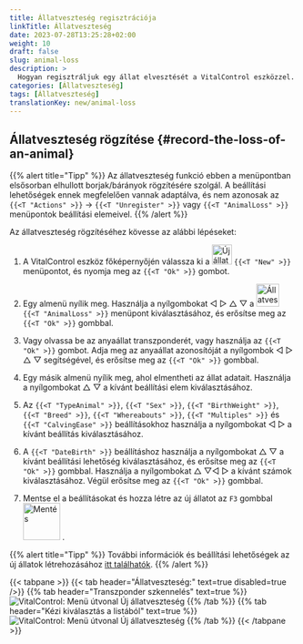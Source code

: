 ```yaml
---
title: Állatveszteség regisztrációja
linkTitle: Állatveszteség
date: 2023-07-28T13:25:28+02:00
weight: 10
draft: false
slug: animal-loss
description: >
  Hogyan regisztráljuk egy állat elvesztését a VitalControl eszközzel.
categories: [Állatveszteség]
tags: [Állatveszteség]
translationKey: new/animal-loss
---
```

## Állatveszteség rögzítése {#record-the-loss-of-an-animal}

{{% alert title="Tipp" %}}
Az állatveszteség funkció ebben a menüpontban elsősorban elhullott borjak/bárányok rögzítésére szolgál. A beállítási lehetőségek ennek megfelelően vannak adaptálva, és nem azonosak az `{{<T "Actions" >}}` -> `{{<T "Unregister" >}}` vagy `{{<T "AnimalLoss" >}}` menüpontok beállítási elemeivel.
{{% /alert %}}

Az állatveszteség rögzítéséhez kövesse az alábbi lépéseket:

1. A VitalControl eszköz főképernyőjén válassza ki a <img src="/icons/main/new-animal.svg" width="35" align="bottom" alt="Új állat" /> `{{<T "New" >}}` menüpontot, és nyomja meg az `{{<T "Ok" >}}` gombot.

2. Egy almenü nyílik meg. Használja a nyílgombokat ◁ ▷ △ ▽ a <img src="/icons/main/stillbirth.svg" width="40" align="bottom" alt="Állatveszteség" /> `{{<T "AnimalLoss" >}}` menüpont kiválasztásához, és erősítse meg az `{{<T "Ok" >}}` gombbal.

3. Vagy olvassa be az anyaállat transzponderét, vagy használja az `{{<T "Ok" >}}` gombot. Adja meg az anyaállat azonosítóját a nyílgombok ◁ ▷ △ ▽ segítségével, és erősítse meg az `{{<T "Ok" >}}` gombbal.

4. Egy másik almenü nyílik meg, ahol elmentheti az állat adatait. Használja a nyílgombokat △ ▽ a kívánt beállítási elem kiválasztásához.

5. Az `{{<T "TypeAnimal" >}}`, `{{<T "Sex" >}}`, `{{<T "BirthWeight" >}}`, `{{<T "Breed" >}}`, `{{<T "Whereabouts" >}}`, `{{<T "Multiples" >}}` és `{{<T "CalvingEase" >}}` beállításokhoz használja a nyílgombokat ◁ ▷ a kívánt beállítás kiválasztásához.

6. A `{{<T "DateBirth" >}}` beállításhoz használja a nyílgombokat △ ▽ a kívánt beállítási lehetőség kiválasztásához, és erősítse meg az `{{<T "Ok" >}}` gombbal. Használja a nyílgombokat △ ▽◁ ▷ a kívánt számok kiválasztásához. Végül erősítse meg az `{{<T "Ok" >}}` gombbal.

7. Mentse el a beállításokat és hozza létre az új állatot az `F3` gombbal &nbsp;<img src="/icons/footer/save_exit.svg" width="65" align="bottom" alt="Mentés" />&nbsp;.

{{% alert title="Tipp" %}}
További információk és beállítási lehetőségek az új állatok létrehozásához [itt találhatók](../../settings/animal-registration/).
{{% /alert %}}

{{< tabpane >}}
{{< tab header="Állatveszteség:" text=true disabled=true />}}
{{% tab header="Transzponder szkennelés" text=true %}}
![VitalControl: Menü útvonal Új állatveszteség](../images/animalloss-scan.png "Egy állat elvesztésének rögzítése")
{{% /tab %}}
{{% tab header="Kézi kiválasztás a listából" text=true %}}
![VitalControl: Menü útvonal Új állatveszteség](../images/animalloss.png "Egy állat elvesztésének rögzítése")
{{% /tab %}}
{{< /tabpane >}}
